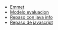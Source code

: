 - [Emmet](https://docs.emmet.io/cheat-sheet/)
- [Modelo evaluacion](https://nachordz7.github.io/py/Javascript/Modelo%20evaluacion/)
- [Repaso con java info](https://nachordz7.github.io/py/Javascript/Java%20info/)
- [Repaso de javascript](https://nachordz7.github.io/py/Javascript/Repaso/)


